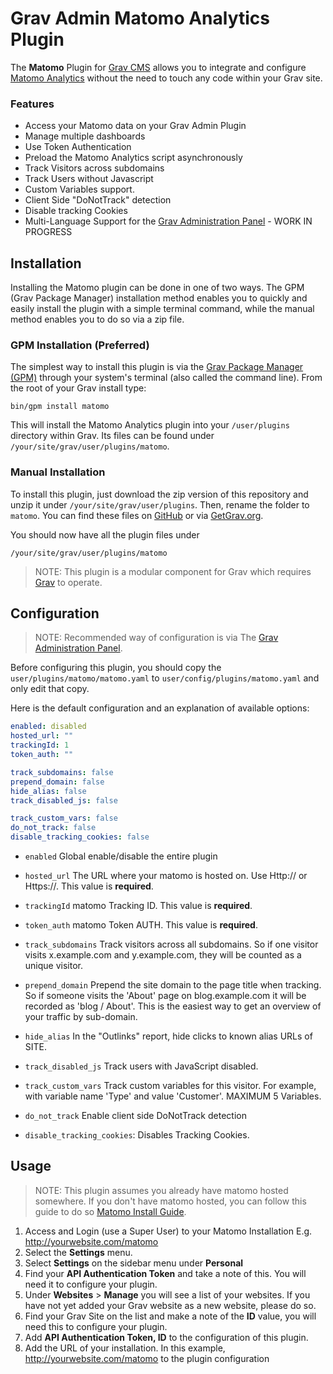 # Grav Admin Matomo Analytics Plugin

The **Matomo** Plugin for [Grav CMS](http://github.com/getgrav/grav) allows you to integrate and configure [Matomo Analytics](https://matomo.org/) without the need to touch any code within your Grav site.

### Features
* Access your Matomo data on your Grav Admin Plugin
* Manage multiple dashboards
* Use Token Authentication
* Preload the Matomo Analytics script asynchronously
* Track Visitors across subdomains
* Track Users without Javascript
* Custom Variables support.
* Client Side "DoNotTrack" detection
* Disable tracking Cookies
* Multi-Language Support for the [Grav Administration Panel](https://github.com/getgrav/grav-plugin-admin) - WORK IN PROGRESS

## Installation

Installing the Matomo plugin can be done in one of two ways. The GPM (Grav Package Manager) installation method enables you to quickly and easily install the plugin with a simple terminal command, while the manual method enables you to do so via a zip file.

### GPM Installation (Preferred)

The simplest way to install this plugin is via the [Grav Package Manager (GPM)](http://learn.getgrav.org/advanced/grav-gpm) through your system's terminal (also called the command line).  From the root of your Grav install type:

    bin/gpm install matomo

This will install the Matomo Analytics plugin into your `/user/plugins` directory within Grav. Its files can be found under `/your/site/grav/user/plugins/matomo`.

### Manual Installation

To install this plugin, just download the zip version of this repository and unzip it under `/your/site/grav/user/plugins`. Then, rename the folder to `matomo`. You can find these files on [GitHub](https://github.com/ricardo118/matomo) or via [GetGrav.org](http://getgrav.org/downloads/plugins).

You should now have all the plugin files under

    /your/site/grav/user/plugins/matomo

> NOTE: This plugin is a modular component for Grav which requires [Grav](http://github.com/getgrav/grav) to operate.

## Configuration

> NOTE: Recommended way of configuration is via The [Grav Administration Panel](https://github.com/getgrav/grav-plugin-admin).


Before configuring this plugin, you should copy the `user/plugins/matomo/matomo.yaml` to `user/config/plugins/matomo.yaml` and only edit that copy.

Here is the default configuration and an explanation of available options:

```yaml
enabled: disabled
hosted_url: ""
trackingId: 1
token_auth: ""

track_subdomains: false
prepend_domain: false
hide_alias: false
track_disabled_js: false

track_custom_vars: false
do_not_track: false
disable_tracking_cookies: false
```

* `enabled` Global enable/disable the entire plugin

* `hosted_url` The URL where your matomo is hosted on. Use Http:// or Https://. This value is **required**.
* `trackingId` matomo Tracking ID. This value is **required**.
* `token_auth` matomo Token AUTH. This value is **required**.

* `track_subdomains` Track visitors across all subdomains. So if one visitor visits x.example.com and y.example.com, they will be counted as a unique visitor.
* `prepend_domain` Prepend the site domain to the page title when tracking. So if someone visits the 'About' page on blog.example.com it will be recorded as 'blog / About'. This is the easiest way to get an overview of your traffic by sub-domain.
* `hide_alias` In the "Outlinks" report, hide clicks to known alias URLs of SITE.
* `track_disabled_js` Track users with JavaScript disabled.

* `track_custom_vars` Track custom variables for this visitor. For example, with variable name 'Type' and value 'Customer'. MAXIMUM 5 Variables.
* `do_not_track` Enable client side DoNotTrack detection
* `disable_tracking_cookies`: Disables Tracking Cookies.

## Usage

> NOTE: This plugin assumes you already have matomo hosted somewhere. If you don't have matomo hosted, you can follow this guide to do so [Matomo Install Guide](https://matomo.org/docs/installation-optimization/).


1. Access and Login (use a Super User) to your Matomo Installation E.g. http://yourwebsite.com/matomo
2. Select the **Settings** menu.
3. Select **Settings** on the sidebar menu under **Personal**
4. Find your **API Authentication Token** and take a note of this. You will need it to configure your plugin.
5. Under **Websites** > **Manage** you will see a list of your websites. If you have not yet added your Grav website as a new website, please do so.
6. Find your Grav Site on the list and make a note of the **ID** value, you will need this to configure your plugin.
7. Add **API Authentication Token, ID** to the configuration of this plugin.
8. Add the URL of your installation. In this example, http://yourwebsite.com/matomo to the plugin configuration
